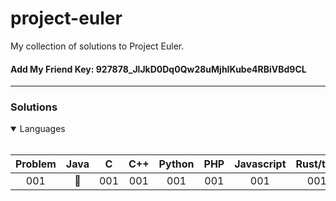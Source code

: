 # project-euler

My collection of solutions to Project Euler.

#### Add My Friend Key: 927878_JlJkD0Dq0Qw28uMjhIKube4RBiVBd9CL

---
### Solutions
<details open>
  <br>
<summary>Languages</summary>
  <table>
    <thead>
      <tr>
          <th aligin="center">Problem</th>
          <th aligin="center">Java</th>
          <th aligin="center">C</th>
          <th aligin="center">C++</th>
          <th aligin="center">Python</th>
          <th aligin="center">PHP</th>
          <th aligin="center">Javascript</th>
          <th aligin="center">Rust/th>
          <th aligin="center">Ruby</th>
      </tr>
    </thead>
    <tbody>
      <tr>
        <td align="center">001</td>
        <td align="center">🔵</td>
        <td align="center">001</td>
        <td align="center">001</td>
        <td align="center">001</td>
        <td align="center">001</td>
        <td align="center">001</td>
        <td align="center">001</td>
        <td align="center">001</td>
      </tr>
    </tbody>
  </table>

